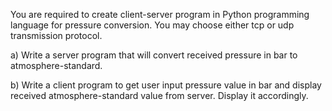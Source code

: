 You are required to create client-server program in Python programming language for pressure conversion.  You may choose either tcp or udp transmission protocol.

a) Write a server program that will convert received pressure in bar to atmosphere-standard.

b) Write a client program to get user input pressure value in bar and display received atmosphere-standard value from server.  Display it accordingly.
